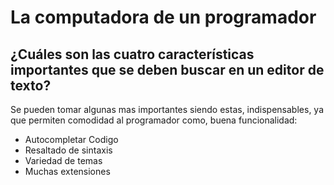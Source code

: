 # La computadora de un programador
## ¿Cuáles son las cuatro características importantes que se deben buscar en un editor de texto?
Se pueden tomar algunas mas importantes siendo estas, indispensables, ya que permiten comodidad al programador como, buena funcionalidad:
  - Autocompletar Codigo
  - Resaltado de sintaxis
  - Variedad de temas
  - Muchas extensiones
